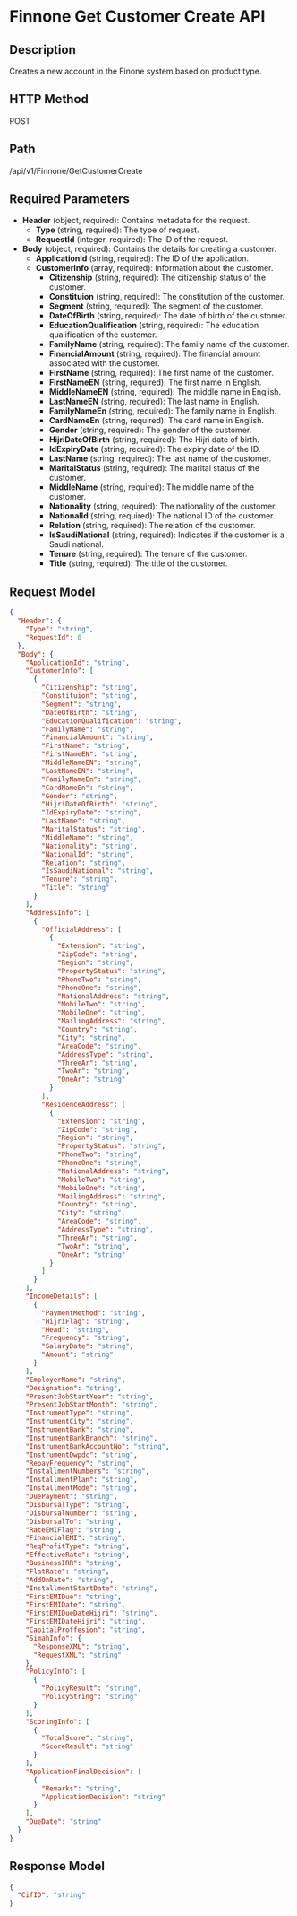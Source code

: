 # Finnone Get Customer Create API

## Description
Creates a new account in the Finone system based on product type.

## HTTP Method
POST

## Path
/api/v1/Finnone/GetCustomerCreate

## Required Parameters
- **Header** (object, required): Contains metadata for the request.
  - **Type** (string, required): The type of request.
  - **RequestId** (integer, required): The ID of the request.
- **Body** (object, required): Contains the details for creating a customer.
  - **ApplicationId** (string, required): The ID of the application.
  - **CustomerInfo** (array, required): Information about the customer.
    - **Citizenship** (string, required): The citizenship status of the customer.
    - **Constituion** (string, required): The constitution of the customer.
    - **Segment** (string, required): The segment of the customer.
    - **DateOfBirth** (string, required): The date of birth of the customer.
    - **EducationQualification** (string, required): The education qualification of the customer.
    - **FamilyName** (string, required): The family name of the customer.
    - **FinancialAmount** (string, required): The financial amount associated with the customer.
    - **FirstName** (string, required): The first name of the customer.
    - **FirstNameEN** (string, required): The first name in English.
    - **MiddleNameEN** (string, required): The middle name in English.
    - **LastNameEN** (string, required): The last name in English.
    - **FamilyNameEn** (string, required): The family name in English.
    - **CardNameEn** (string, required): The card name in English.
    - **Gender** (string, required): The gender of the customer.
    - **HijriDateOfBirth** (string, required): The Hijri date of birth.
    - **IdExpiryDate** (string, required): The expiry date of the ID.
    - **LastName** (string, required): The last name of the customer.
    - **MaritalStatus** (string, required): The marital status of the customer.
    - **MiddleName** (string, required): The middle name of the customer.
    - **Nationality** (string, required): The nationality of the customer.
    - **NationalId** (string, required): The national ID of the customer.
    - **Relation** (string, required): The relation of the customer.
    - **IsSaudiNational** (string, required): Indicates if the customer is a Saudi national.
    - **Tenure** (string, required): The tenure of the customer.
    - **Title** (string, required): The title of the customer.

## Request Model
```json
{
  "Header": {
    "Type": "string",
    "RequestId": 0
  },
  "Body": {
    "ApplicationId": "string",
    "CustomerInfo": [
      {
        "Citizenship": "string",
        "Constituion": "string",
        "Segment": "string",
        "DateOfBirth": "string",
        "EducationQualification": "string",
        "FamilyName": "string",
        "FinancialAmount": "string",
        "FirstName": "string",
        "FirstNameEN": "string",
        "MiddleNameEN": "string",
        "LastNameEN": "string",
        "FamilyNameEn": "string",
        "CardNameEn": "string",
        "Gender": "string",
        "HijriDateOfBirth": "string",
        "IdExpiryDate": "string",
        "LastName": "string",
        "MaritalStatus": "string",
        "MiddleName": "string",
        "Nationality": "string",
        "NationalId": "string",
        "Relation": "string",
        "IsSaudiNational": "string",
        "Tenure": "string",
        "Title": "string"
      }
    ],
    "AddressInfo": [
      {
        "OfficialAddress": [
          {
            "Extension": "string",
            "ZipCode": "string",
            "Region": "string",
            "PropertyStatus": "string",
            "PhoneTwo": "string",
            "PhoneOne": "string",
            "NationalAddress": "string",
            "MobileTwo": "string",
            "MobileOne": "string",
            "MailingAddress": "string",
            "Country": "string",
            "City": "string",
            "AreaCode": "string",
            "AddressType": "string",
            "ThreeAr": "string",
            "TwoAr": "string",
            "OneAr": "string"
          }
        ],
        "ResidenceAddress": [
          {
            "Extension": "string",
            "ZipCode": "string",
            "Region": "string",
            "PropertyStatus": "string",
            "PhoneTwo": "string",
            "PhoneOne": "string",
            "NationalAddress": "string",
            "MobileTwo": "string",
            "MobileOne": "string",
            "MailingAddress": "string",
            "Country": "string",
            "City": "string",
            "AreaCode": "string",
            "AddressType": "string",
            "ThreeAr": "string",
            "TwoAr": "string",
            "OneAr": "string"
          }
        ]
      }
    ],
    "IncomeDetails": [
      {
        "PaymentMethod": "string",
        "HijriFlag": "string",
        "Head": "string",
        "Frequency": "string",
        "SalaryDate": "string",
        "Amount": "string"
      }
    ],
    "EmployerName": "string",
    "Designation": "string",
    "PresentJobStartYear": "string",
    "PresentJobStartMonth": "string",
    "InstrumentType": "string",
    "InstrumentCity": "string",
    "InstrumentBank": "string",
    "InstrumentBankBranch": "string",
    "InstrumentBankAccountNo": "string",
    "InstrumentDwpdc": "string",
    "RepayFrequency": "string",
    "InstallmentNumbers": "string",
    "InstallmentPlan": "string",
    "InstallmentMode": "string",
    "DuePayment": "string",
    "DisbursalType": "string",
    "DisbursalNumber": "string",
    "DisbursalTo": "string",
    "RateEMIFlag": "string",
    "FinancialEMI": "string",
    "ReqProfitType": "string",
    "EffectiveRate": "string",
    "BusinessIRR": "string",
    "FlatRate": "string",
    "AddOnRate": "string",
    "InstallmentStartDate": "string",
    "FirstEMIDue": "string",
    "FirstEMIDate": "string",
    "FirstEMIDueDateHijri": "string",
    "FirstEMIDateHijri": "string",
    "CapitalProffesion": "string",
    "SimahInfo": {
      "ResponseXML": "string",
      "RequestXML": "string"
    },
    "PolicyInfo": [
      {
        "PolicyResult": "string",
        "PolicyString": "string"
      }
    ],
    "ScoringInfo": [
      {
        "TotalScore": "string",
        "ScoreResult": "string"
      }
    ],
    "ApplicationFinalDecision": [
      {
        "Remarks": "string",
        "ApplicationDecision": "string"
      }
    ],
    "DueDate": "string"
  }
}
```

## Response Model
```json
{
  "CifID": "string"
}
